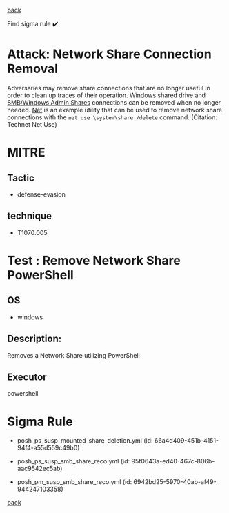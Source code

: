 
[back](../index.md)

Find sigma rule :heavy_check_mark: 

# Attack: Network Share Connection Removal 

Adversaries may remove share connections that are no longer useful in order to clean up traces of their operation. Windows shared drive and [SMB/Windows Admin Shares](https://attack.mitre.org/techniques/T1021/002) connections can be removed when no longer needed. [Net](https://attack.mitre.org/software/S0039) is an example utility that can be used to remove network share connections with the <code>net use \\system\share /delete</code> command. (Citation: Technet Net Use)

# MITRE
## Tactic
  - defense-evasion


## technique
  - T1070.005


# Test : Remove Network Share PowerShell
## OS
  - windows


## Description:
Removes a Network Share utilizing PowerShell


## Executor
powershell

# Sigma Rule
 - posh_ps_susp_mounted_share_deletion.yml (id: 66a4d409-451b-4151-94f4-a55d559c49b0)

 - posh_ps_susp_smb_share_reco.yml (id: 95f0643a-ed40-467c-806b-aac9542ec5ab)

 - posh_pm_susp_smb_share_reco.yml (id: 6942bd25-5970-40ab-af49-944247103358)



[back](../index.md)
